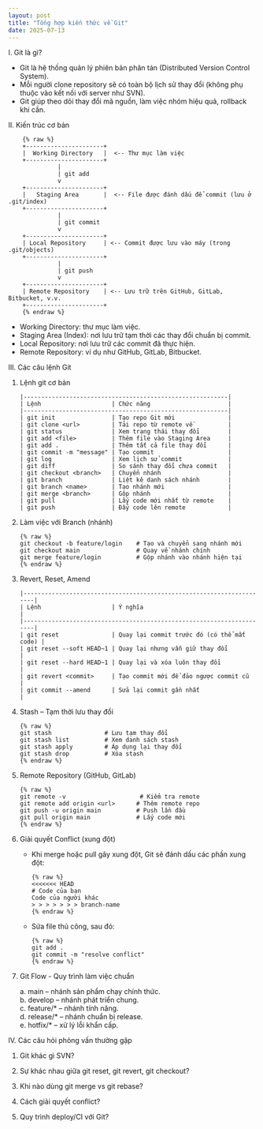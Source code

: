 ```yaml
---
layout: post
title: "Tổng hợp kiến thức về Git"
date: 2025-07-13
---
```


I. Git là gì?

- Git là hệ thống quản lý phiên bản phân tán (Distributed Version Control System).
- Mỗi người clone repository sẽ có toàn bộ lịch sử thay đổi (không phụ thuộc vào kết nối với server như SVN).
- Git giúp theo dõi thay đổi mã nguồn, làm việc nhóm hiệu quả, rollback khi cần.

II. Kiến trúc cơ bản

        {% raw %}
        +----------------------+
        |  Working Directory   |  <-- Thư mục làm việc
        +----------------------+
                  |
                  | git add
                  v
        +----------------------+
        |   Staging Area       |  <-- File được đánh dấu để commit (lưu ở .git/index)
        +----------------------+
                  |
                  | git commit
                  v
        +----------------------+
        | Local Repository     | <-- Commit được lưu vào máy (trong .git/objects)
        +----------------------+
                  |
                  | git push
                  v
        +----------------------+
        | Remote Repository    | <-- Lưu trữ trên GitHub, GitLab, Bitbucket, v.v.
        +----------------------+
        {% endraw %}

- Working Directory: thư mục làm việc.
- Staging Area (Index): nơi lưu trữ tạm thời các thay đổi chuẩn bị commit.
- Local Repository: nơi lưu trữ các commit đã thực hiện.
- Remote Repository: ví dụ như GitHub, GitLab, Bitbucket.

III. Các câu lệnh Git

1.  Lệnh git cơ bản

        |----------------------------------------------------------|
        | Lệnh                    | Chức năng                      |
        |----------------------------------------------------------|
        | git init                | Tạo repo Git mới               |
        | git clone <url>         | Tải repo từ remote về          |
        | git status              | Xem trạng thái thay đổi        |
        | git add <file>          | Thêm file vào Staging Area     |
        | git add .               | Thêm tất cả file thay đổi      |
        | git commit -m "message" | Tạo commit                     |
        | git log                 | Xem lịch sử commit             |
        | git diff                | So sánh thay đổi chưa commit   |
        | git checkout <branch>   | Chuyển nhánh                   |
        | git branch              | Liệt kê danh sách nhánh        |
        | git branch <name>       | Tạo nhánh mới                  |
        | git merge <branch>      | Gộp nhánh                      |
        | git pull                | Lấy code mới nhất từ remote    |
        | git push                | Đẩy code lên remote            |

2.  Làm việc với Branch (nhánh)

        {% raw %}
        git checkout -b feature/login    # Tạo và chuyển sang nhánh mới
        git checkout main                # Quay về nhánh chính
        git merge feature/login          # Gộp nhánh vào nhánh hiện tại
        {% endraw %}

3.  Revert, Reset, Amend

        |----------------------------------------------------------------------|
        | Lệnh                    | Ý nghĩa                                    |
        |----------------------------------------------------------------------|
        | git reset               | Quay lại commit trước đó (có thể mất code) |
        | git reset --soft HEAD~1 | Quay lại nhưng vẫn giữ thay đổi            |
        | git reset --hard HEAD~1 | Quay lại và xóa luôn thay đổi              |
        | git revert <commit>     | Tạo commit mới để đảo ngược commit cũ      |
        | git commit --amend      | Sửa lại commit gần nhất                    |

4.  Stash – Tạm thời lưu thay đổi

        {% raw %}
        git stash               # Lưu tạm thay đổi
        git stash list          # Xem danh sách stash
        git stash apply         # Áp dụng lại thay đổi
        git stash drop          # Xóa stash
        {% endraw %}

5.  Remote Repository (GitHub, GitLab)

        {% raw %}
        git remote -v                     # Kiểm tra remote
        git remote add origin <url>      # Thêm remote repo
        git push -u origin main          # Push lần đầu
        git pull origin main             # Lấy code mới
        {% endraw %}

6.  Giải quyết Conflict (xung đột)

    - Khi merge hoặc pull gây xung đột, Git sẽ đánh dấu các phần xung đột:

          {% raw %}
          <<<<<<< HEAD
          # Code của bạn
          Code của người khác
          > > > > > > > branch-name
          {% endraw %}

    - Sửa file thủ công, sau đó:

          {% raw %}
          git add .
          git commit -m "resolve conflict"
          {% endraw %}

7.  Git Flow - Quy trình làm việc chuẩn

    a. main – nhánh sản phẩm chạy chính thức.  
    b. develop – nhánh phát triển chung.  
    c. feature/\* – nhánh tính năng.  
    d. release/\* – nhánh chuẩn bị release.  
    e. hotfix/\* – xử lý lỗi khẩn cấp.

IV. Các câu hỏi phỏng vấn thường gặp

1. Git khác gì SVN?

2. Sự khác nhau giữa git reset, git revert, git checkout?

3. Khi nào dùng git merge vs git rebase?

4. Cách giải quyết conflict?

5. Quy trình deploy/CI với Git?
